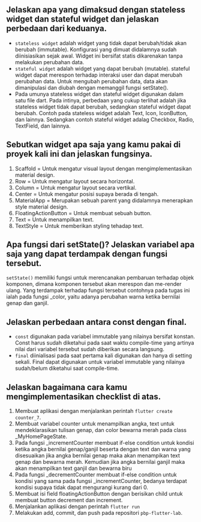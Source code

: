 ## Jelaskan apa yang dimaksud dengan stateless widget dan stateful widget dan jelaskan perbedaan dari keduanya.
- `stateless widget` adalah widget yang tidak dapat berubah/tidak akan berubah (immutable). Konfigurasi yang dimuat didalamnya sudah diinisiasikan sejak awal. Widget ini bersifat statis dikarenakan tanpa melakukan perubahan data. 
- `stateful widget` adalah widget yang dapat berubah (mutable). stateful widget dapat merespon terhadap interaksi user dan dapat merubah perubahan data. Untuk mengubah perubahan data, data akan dimanipulasi dan diubah dengan memanggil fungsi setState().
- Pada umunya stateless widget dan stateful widget digunakan dalam satu file dart. Pada intinya, perbedaan yang cukup terlihat adalah jika stateless widget tidak dapat berubah, sedangkan stateful widget dapat berubah. Contoh pada stateless widget adalah Text, Icon, IconButton, dan lainnya. Sedangkan contoh stateful widget adalag Checkbox, Radio, TextField, dan lainnya.

## Sebutkan widget apa saja yang kamu pakai di proyek kali ini dan jelaskan fungsinya.
1. Scaffold = Untuk mengatur visual layout dengan mengimplementasikan material design.
2. Row = Untuk mengatur layout secara horizontal.
3. Column = Untuk mengatur layout secara vertikal.
4. Center = Untuk mengatur posisi supaya berada di tengah.
5. MaterialApp = Merupakan sebuah parent yang didalamnya menerapkan style material design.
6. FloatingActionButton = Untuk membuat sebuah button.
7. Text = Untuk menampilkan text.
8. TextStyle = Untuk memberikan styling tehadap text.

## Apa fungsi dari setState()? Jelaskan variabel apa saja yang dapat terdampak dengan fungsi tersebut.
`setState()` memiliki fungsi untuk merencanakan pembaruan terhadap objek komponen, dimana komponen tersebut akan merespon dan me-render ulang. Yang terdampak terhadap fungsi tersebut contohnya pada tugas ini ialah pada fungsi _color, yaitu adanya perubahan warna ketika bernilai genap dan ganjil.

## Jelaskan perbedaan antara const dengan final.
- `const` digunakan pada variabel immutable yang nilainya bersifat konstan. Const harus sudah diketahui pada saat waktu compile-time yang artinya nilai dari variabel tersebut sudah diberikan secara langsung. 
- `final` diinialisasi pada saat pertama kali digunakan dan hanya di setting sekali. Final dapat digunakan untuk variabel immutable yang nilainya sudah/belum diketahui saat compile-time.

## Jelaskan bagaimana cara kamu mengimplementasikan checklist di atas.
1. Membuat aplikasi dengan menjalankan perintah `flutter create counter_7`.
2. Membuat variabel counter untuk menampilkan angka, text untuk mendeklarasikan tulisan genap, dan color bewarna merah pada class _MyHomePageState.
3. Pada fungsi _incrementCounter membuat if-else condition untuk kondisi ketika angka bernilai genap/ganjil beserta dengan text dan warna yang disesuaikan jika angka bernilai genap maka akan menampikan text genap dan bewarna merah. Kemudian jika angka bernilai ganjil maka akan menampilkan text ganjil dan bewarna biru
4. Pada fungsi _decrementCounter membuat if-else condition untuk kondisi yang sama pada fungsi _incrementCounter, bedanya terdapat kondisi supaya tidak dapat mengurangi kurang dari 0.
5. Membuat isi field floatingActionButton dengan berisikan child untuk membuat button decrement dan increment.
6. Menjalankan aplikasi dengan perintah `flutter run`
7. Melakukan add, commit, dan push pada repositori `pbp-flutter-lab`.